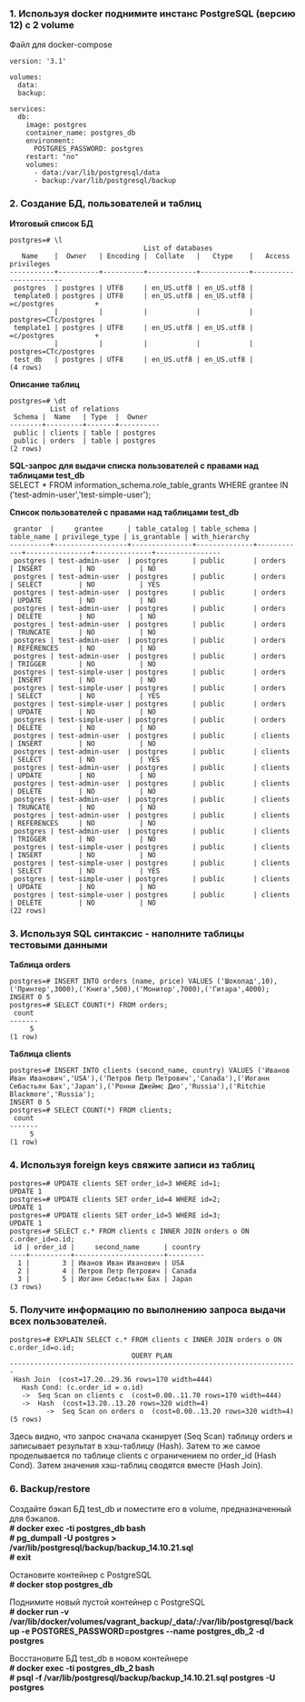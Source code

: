 ### 1. Используя docker поднимите инстанс PostgreSQL (версию 12) c 2 volume
Файл для docker-compose
```
version: '3.1'

volumes:
  data:
  backup:

services:
  db:
    image: postgres
    container_name: postgres_db
    environment:
      POSTGRES_PASSWORD: postgres
    restart: "no"
    volumes:
      - data:/var/lib/postgresql/data
      - backup:/var/lib/postgresql/backup
```

### 2. Создание БД, пользователей и таблиц
**Итоговый список БД**
```
postgres=# \l
                                 List of databases
   Name    |  Owner   | Encoding |  Collate   |   Ctype    |   Access privileges
-----------+----------+----------+------------+------------+-----------------------
 postgres  | postgres | UTF8     | en_US.utf8 | en_US.utf8 |
 template0 | postgres | UTF8     | en_US.utf8 | en_US.utf8 | =c/postgres          +
           |          |          |            |            | postgres=CTc/postgres
 template1 | postgres | UTF8     | en_US.utf8 | en_US.utf8 | =c/postgres          +
           |          |          |            |            | postgres=CTc/postgres
 test_db   | postgres | UTF8     | en_US.utf8 | en_US.utf8 |
(4 rows)
```
**Описание таблиц**
```
postgres=# \dt
          List of relations
 Schema |  Name   | Type  |  Owner
--------+---------+-------+----------
 public | clients | table | postgres
 public | orders  | table | postgres
(2 rows)
```
**SQL-запрос для выдачи списка пользователей с правами над таблицами test_db**  
SELECT * FROM information_schema.role_table_grants WHERE grantee IN ('test-admin-user','test-simple-user');

**Список пользователей с правами над таблицами test_db**
```
 grantor  |     grantee      | table_catalog | table_schema | table_name | privilege_type | is_grantable | with_hierarchy
----------+------------------+---------------+--------------+------------+----------------+--------------+----------------
 postgres | test-admin-user  | postgres      | public       | orders     | INSERT         | NO           | NO
 postgres | test-admin-user  | postgres      | public       | orders     | SELECT         | NO           | YES
 postgres | test-admin-user  | postgres      | public       | orders     | UPDATE         | NO           | NO
 postgres | test-admin-user  | postgres      | public       | orders     | DELETE         | NO           | NO
 postgres | test-admin-user  | postgres      | public       | orders     | TRUNCATE       | NO           | NO
 postgres | test-admin-user  | postgres      | public       | orders     | REFERENCES     | NO           | NO
 postgres | test-admin-user  | postgres      | public       | orders     | TRIGGER        | NO           | NO
 postgres | test-simple-user | postgres      | public       | orders     | INSERT         | NO           | NO
 postgres | test-simple-user | postgres      | public       | orders     | SELECT         | NO           | YES
 postgres | test-simple-user | postgres      | public       | orders     | UPDATE         | NO           | NO
 postgres | test-simple-user | postgres      | public       | orders     | DELETE         | NO           | NO
 postgres | test-admin-user  | postgres      | public       | clients    | INSERT         | NO           | NO
 postgres | test-admin-user  | postgres      | public       | clients    | SELECT         | NO           | YES
 postgres | test-admin-user  | postgres      | public       | clients    | UPDATE         | NO           | NO
 postgres | test-admin-user  | postgres      | public       | clients    | DELETE         | NO           | NO
 postgres | test-admin-user  | postgres      | public       | clients    | TRUNCATE       | NO           | NO
 postgres | test-admin-user  | postgres      | public       | clients    | REFERENCES     | NO           | NO
 postgres | test-admin-user  | postgres      | public       | clients    | TRIGGER        | NO           | NO
 postgres | test-simple-user | postgres      | public       | clients    | INSERT         | NO           | NO
 postgres | test-simple-user | postgres      | public       | clients    | SELECT         | NO           | YES
 postgres | test-simple-user | postgres      | public       | clients    | UPDATE         | NO           | NO
 postgres | test-simple-user | postgres      | public       | clients    | DELETE         | NO           | NO
(22 rows)
```

### 3. Используя SQL синтаксис - наполните таблицы тестовыми данными

**Таблица orders**
```
postgres=# INSERT INTO orders (name, price) VALUES ('Шоколад',10),('Принтер',3000),('Книга',500),('Монитор',7000),('Гитара',4000);
INSERT 0 5
postgres=# SELECT COUNT(*) FROM orders;
 count
-------
     5
(1 row)
```

**Таблица clients**
```
postgres=# INSERT INTO clients (second_name, country) VALUES ('Иванов Иван Иванович','USA'),('Петров Петр Петрович','Canada'),('Иоганн Себастьян Бах','Japan'),('Ронни Джеймс Дио','Russia'),('Ritchie Blackmore','Russia');
INSERT 0 5
postgres=# SELECT COUNT(*) FROM clients;
 count
-------
     5
(1 row)
```

### 4. Используя foreign keys свяжите записи из таблиц
```
postgres=# UPDATE clients SET order_id=3 WHERE id=1;
UPDATE 1
postgres=# UPDATE clients SET order_id=4 WHERE id=2;
UPDATE 1
postgres=# UPDATE clients SET order_id=5 WHERE id=3;
UPDATE 1
postgres=# SELECT c.* FROM clients c INNER JOIN orders o ON c.order_id=o.id;
 id | order_id |     second_name      | country
----+----------+----------------------+---------
  1 |        3 | Иванов Иван Иванович | USA
  2 |        4 | Петров Петр Петрович | Canada
  3 |        5 | Иоганн Себастьян Бах | Japan
(3 rows)
```

### 5. Получите  информацию по выполнению запроса выдачи всех пользователей.
```
postgres=# EXPLAIN SELECT c.* FROM clients c INNER JOIN orders o ON c.order_id=o.id;
                              QUERY PLAN
-----------------------------------------------------------------------
 Hash Join  (cost=17.20..29.36 rows=170 width=444)
   Hash Cond: (c.order_id = o.id)
   ->  Seq Scan on clients c  (cost=0.00..11.70 rows=170 width=444)
   ->  Hash  (cost=13.20..13.20 rows=320 width=4)
         ->  Seq Scan on orders o  (cost=0.00..13.20 rows=320 width=4)
(5 rows)
```
Здесь видно, что запрос сначала сканирует (Seq Scan) таблицу orders и записывает результат в хэш-таблицу (Hash). Затем то же самое проделывается по таблице clients с ограничением по order_id (Hash Cond). Затем значения хэш-таблиц сводятся вместе (Hash Join).

### 6. Backup/restore

Создайте бэкап БД test_db и поместите его в volume, предназначенный для бэкапов.  
**# docker exec -ti postgres_db bash**  
**# pg_dumpall -U postgres > /var/lib/postgresql/backup/backup_14.10.21.sql**  
**# exit**

Остановите контейнер с PostgreSQL  
**# docker stop postgres_db**  

Поднимите новый пустой контейнер с PostgreSQL  
**# docker run -v /var/lib/docker/volumes/vagrant_backup/_data/:/var/lib/postgresql/backup -e POSTGRES_PASSWORD=postgres --name postgres_db_2 -d postgres**  

Восстановите БД test_db в новом контейнере  
**# docker exec -ti postgres_db_2 bash**  
**# psql -f /var/lib/postgresql/backup/backup_14.10.21.sql postgres -U postgres**
